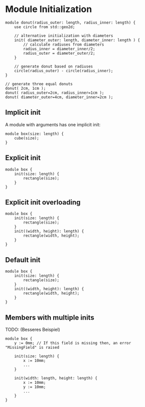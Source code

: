 # Module Initialization

```µCAD,initialization
module donut(radius_outer: length, radius_inner: length) {
    use circle from std::geo2d;

    // alternative initialization with diameters
    init( diameter_outer: length, diameter_inner: length ) {
        // calculate radiuses from diameters
        radius_inner = diameter_inner/2;
        radius_outer = diameter_outer/2;
    }

    // generate donut based on radiuses
    circle(radius_outer) - circle(radius_inner);
}

// generate three equal donuts
donut( 2cm, 1cm );
donut( radius_outer=2cm, radius_inner=1cm );
donut( diameter_outer=4cm, diameter_inner=2cm );
```

## Implicit init

A module with arguments has one implicit init:

```µCAD,implicit_init
module box(size: length) {
    cube(size);
}
```

## Explicit init

```µCAD
module box {
    init(size: length) {
        rectangle(size);
    }
}
```

## Explicit init overloading

```µCAD
module box {
    init(size: length) {
        rectangle(size);
    }
    init((width, height): length) {
        rectangle(width, height);
    }
}
```

## Default init

```µCAD
module box {
    init(size: length) {
        rectangle(size);
    }
    init((width, height): length) {
        rectangle(width, height);
    }
}
```

## Members with multiple inits

TODO: (Besseres Beispiel)

```µCAD
module box {
    y := 0mm; // If this field is missing then, an error "MissingField" is raised 

    init(size: length) {
        x := 10mm;
        ...
    }

    init(width: length, height: length) {
        x := 10mm;
        y := 10mm;
        ...
    }
}
```
